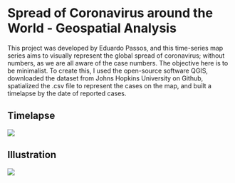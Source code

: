 # Spread of Coronavirus around the World - Geospatial Analysis

This project was developed by Eduardo Passos, and this time-series map series aims to visually represent the global spread of coronavirus; without numbers, as we are all aware of the case numbers. The objective here is to be minimalist. To create this, I used the open-source software QGIS, downloaded the dataset from Johns Hopkins University on Github, spatialized the .csv file to represent the cases on the map, and built a timelapse by the date of reported cases.

## Timelapse
<img src="export/coronavirus-worldwide-spread.gif">

## Illustration
<img src="export/coronavirus-worldwide-spread.jpg">
